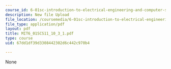 ```yaml
---
course_id: 6-01sc-introduction-to-electrical-engineering-and-computer-science-i-spring-2011
description: New file Upload
file_location: /coursemedia/6-01sc-introduction-to-electrical-engineering-and-computer-science-i-spring-2011/67dd1df39d3308442302d6c442c970b4_MIT6_01SCS11_10_3_1.pdf
file_type: application/pdf
layout: pdf
title: MIT6_01SCS11_10_3_1.pdf
type: course
uid: 67dd1df39d3308442302d6c442c970b4

---
```

None